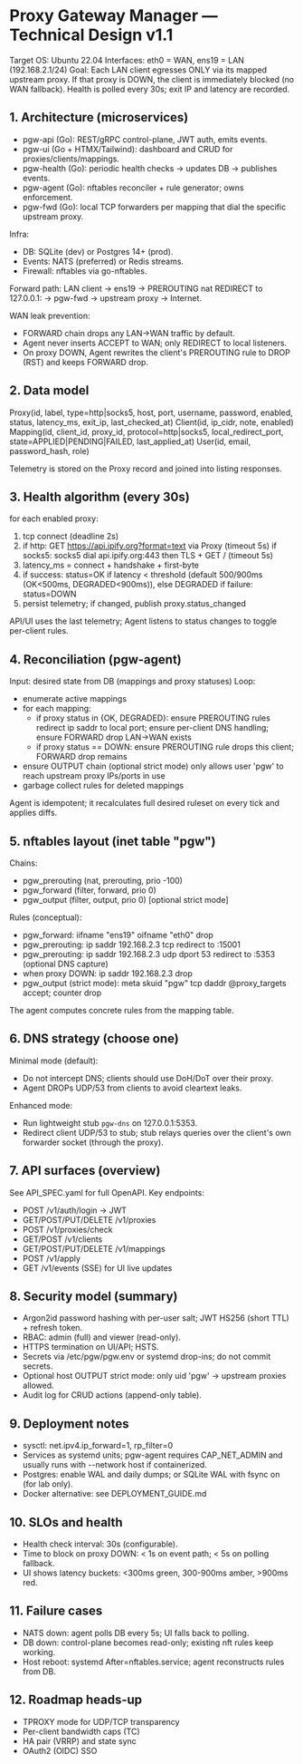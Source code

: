 
# Proxy Gateway Manager — Technical Design v1.1

Target OS: Ubuntu 22.04
Interfaces: eth0 = WAN, ens19 = LAN (192.168.2.1/24)
Goal: Each LAN client egresses ONLY via its mapped upstream proxy. If that proxy is DOWN, the client is immediately blocked (no WAN fallback). Health is polled every 30s; exit IP and latency are recorded.


## 1. Architecture (microservices)

- pgw-api (Go): REST/gRPC control-plane, JWT auth, emits events.
- pgw-ui (Go + HTMX/Tailwind): dashboard and CRUD for proxies/clients/mappings.
- pgw-health (Go): periodic health checks -> updates DB -> publishes events.
- pgw-agent (Go): nftables reconciler + rule generator; owns enforcement.
- pgw-fwd (Go): local TCP forwarders per mapping that dial the specific upstream proxy.

Infra:
- DB: SQLite (dev) or Postgres 14+ (prod).
- Events: NATS (preferred) or Redis streams.
- Firewall: nftables via go-nftables.

Forward path:
LAN client -> ens19 -> PREROUTING nat REDIRECT to 127.0.0.1:<port> -> pgw-fwd -> upstream proxy -> Internet.

WAN leak prevention:
- FORWARD chain drops any LAN->WAN traffic by default.
- Agent never inserts ACCEPT to WAN; only REDIRECT to local listeners.
- On proxy DOWN, Agent rewrites the client's PREROUTING rule to DROP (RST) and keeps FORWARD drop.


## 2. Data model

Proxy(id, label, type=http|socks5, host, port, username, password, enabled, status, latency_ms, exit_ip, last_checked_at)
Client(id, ip_cidr, note, enabled)
Mapping(id, client_id, proxy_id, protocol=http|socks5, local_redirect_port, state=APPLIED|PENDING|FAILED, last_applied_at)
User(id, email, password_hash, role)

Telemetry is stored on the Proxy record and joined into listing responses.


## 3. Health algorithm (every 30s)

for each enabled proxy:
  1) tcp connect (deadline 2s)
  2) if http: GET https://api.ipify.org?format=text via Proxy (timeout 5s)
     if socks5: socks5 dial api.ipify.org:443 then TLS + GET / (timeout 5s)
  3) latency_ms = connect + handshake + first-byte
  4) if success: status=OK if latency < threshold (default 500/900ms (OK<500ms, DEGRADED<900ms)), else DEGRADED
     if failure: status=DOWN
  5) persist telemetry; if changed, publish proxy.status_changed

API/UI uses the last telemetry; Agent listens to status changes to toggle per-client rules.


## 4. Reconciliation (pgw-agent)

Input: desired state from DB (mappings and proxy statuses)
Loop:
- enumerate active mappings
- for each mapping:
    - if proxy status in {OK, DEGRADED}: ensure PREROUTING rules redirect ip saddr to local port; ensure per-client DNS handling; ensure FORWARD drop LAN->WAN exists
    - if proxy status == DOWN: ensure PREROUTING rule drops this client; FORWARD drop remains
- ensure OUTPUT chain (optional strict mode) only allows user 'pgw' to reach upstream proxy IPs/ports in use
- garbage collect rules for deleted mappings

Agent is idempotent; it recalculates full desired ruleset on every tick and applies diffs.


## 5. nftables layout (inet table "pgw")

Chains:
- pgw_prerouting (nat, prerouting, prio -100)
- pgw_forward (filter, forward, prio 0)
- pgw_output (filter, output, prio 0)  [optional strict mode]

Rules (conceptual):
- pgw_forward: iifname "ens19" oifname "eth0" drop
- pgw_prerouting: ip saddr 192.168.2.3 tcp redirect to :15001
- pgw_prerouting: ip saddr 192.168.2.3 udp dport 53 redirect to :5353 (optional DNS capture)
- when proxy DOWN: ip saddr 192.168.2.3 drop
- pgw_output (strict mode): meta skuid "pgw" tcp daddr @proxy_targets accept; counter drop

The agent computes concrete rules from the mapping table.


## 6. DNS strategy (choose one)

Minimal mode (default):
- Do not intercept DNS; clients should use DoH/DoT over their proxy.
- Agent DROPs UDP/53 from clients to avoid cleartext leaks.

Enhanced mode:
- Run lightweight stub `pgw-dns` on 127.0.0.1:5353.
- Redirect client UDP/53 to stub; stub relays queries over the client's own forwarder socket (through the proxy).


## 7. API surfaces (overview)

See API_SPEC.yaml for full OpenAPI.
Key endpoints:
- POST /v1/auth/login  -> JWT
- GET/POST/PUT/DELETE /v1/proxies
- POST /v1/proxies/check
- GET/POST /v1/clients
- GET/POST/PUT/DELETE /v1/mappings
- POST /v1/apply
- GET /v1/events (SSE) for UI live updates


## 8. Security model (summary)

- Argon2id password hashing with per-user salt; JWT HS256 (short TTL) + refresh token.
- RBAC: admin (full) and viewer (read-only).
- HTTPS termination on UI/API; HSTS.
- Secrets via /etc/pgw/pgw.env or systemd drop-ins; do not commit secrets.
- Optional host OUTPUT strict mode: only uid 'pgw' -> upstream proxies allowed.
- Audit log for CRUD actions (append-only table).


## 9. Deployment notes

- sysctl: net.ipv4.ip_forward=1, rp_filter=0
- Services as systemd units; pgw-agent requires CAP_NET_ADMIN and usually runs with --network host if containerized.
- Postgres: enable WAL and daily dumps; or SQLite WAL with fsync on (for lab only).
- Docker alternative: see DEPLOYMENT_GUIDE.md


## 10. SLOs and health

- Health check interval: 30s (configurable).
- Time to block on proxy DOWN: < 1s on event path; < 5s on polling fallback.
- UI shows latency buckets: <300ms green, 300-900ms amber, >900ms red.

## 11. Failure cases

- NATS down: agent polls DB every 5s; UI falls back to polling.
- DB down: control-plane becomes read-only; existing nft rules keep working.
- Host reboot: systemd After=nftables.service; agent reconstructs rules from DB.


## 12. Roadmap heads-up

- TPROXY mode for UDP/TCP transparency
- Per-client bandwidth caps (TC)
- HA pair (VRRP) and state sync
- OAuth2 (OIDC) SSO

